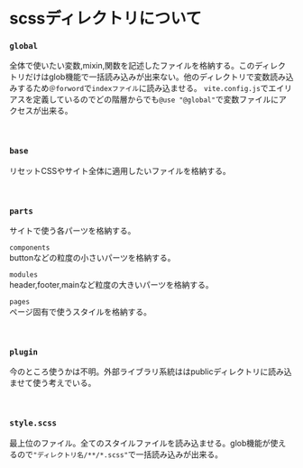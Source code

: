 # scssディレクトリについて

### `global`<br>
全体で使いたい変数,mixin,関数を記述したファイルを格納する。このディレクトリだけはglob機能で一括読み込みが出来ない。他のディレクトリで変数読み込みするため`＠forword`で`indexファイル`に読み込ませる。
`vite.config.js`でエイリアスを定義しているのでどの階層からでも`@use "@global"`で変数ファイルにアクセスが出来る。

<br>

 ### `base`<br>
リセットCSSやサイト全体に適用したいファイルを格納する。

<br>

### `parts`
サイトで使う各パーツを格納する。<br>

`components`<br>
buttonなどの粒度の小さいパーツを格納する。

`modules`<br>
header,footer,mainなど粒度の大きいパーツを格納する。

`pages`<br>
ページ固有で使うスタイルを格納する。

<br>

###  `plugin`
今のところ使うかは不明。外部ライブラリ系統ははpublicディレクトリに読み込ませて使う考えでいる。


<br>

### `style.scss`
最上位のファイル。全てのスタイルファイルを読み込ませる。glob機能が使えるので`"ディレクトリ名/**/*.scss"`で一括読み込みが出来る。